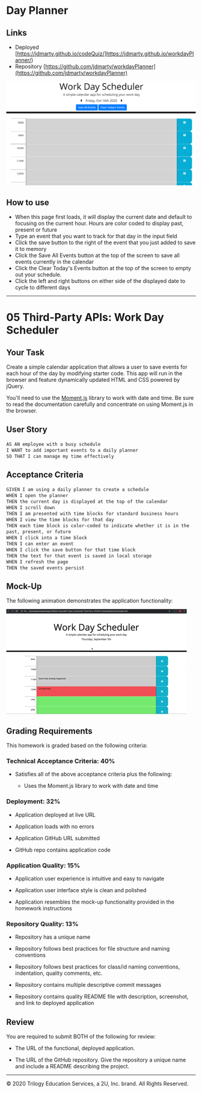 # Day Planner

## Links

 - Deployed [https://jdmarty.github.io/codeQuiz/]https://jdmarty.github.io/workdayPlanner/)
 - Repository [https://github.com/jdmarty/workdayPlanner](https://github.com/jdmarty/workdayPlanner)

![Day Planner](https://github.com/jdmarty/workdayPlanner/blob/main/Assets/deployedScreenshot.PNG)

## How to use
 - When this page first loads, it will display the current date and default to focusing on the current hour. Hours are color coded to display past, present or future
 - Type an event that you want to track for that day in the input field 
 - Click the save button to the right of the event that you just added to save it to memory
 - Click the Save All Events button at the top of the screen to save all events currently in the calendar
 - Click the Clear Today's Events button at the top of the screen to empty out your schedule.
 - Click the left and right buttons on either side of the displayed date to cycle to different days 
-------------------------------------------------------------------

# 05 Third-Party APIs: Work Day Scheduler

## Your Task

Create a simple calendar application that allows a user to save events for each hour of the day by modifying starter code. This app will run in the browser and feature dynamically updated HTML and CSS powered by jQuery.

You'll need to use the [Moment.js](https://momentjs.com/) library to work with date and time. Be sure to read the documentation carefully and concentrate on using Moment.js in the browser.


## User Story

```
AS AN employee with a busy schedule
I WANT to add important events to a daily planner
SO THAT I can manage my time effectively
```


## Acceptance Criteria

```
GIVEN I am using a daily planner to create a schedule
WHEN I open the planner
THEN the current day is displayed at the top of the calendar
WHEN I scroll down
THEN I am presented with time blocks for standard business hours
WHEN I view the time blocks for that day
THEN each time block is color-coded to indicate whether it is in the past, present, or future
WHEN I click into a time block
THEN I can enter an event
WHEN I click the save button for that time block
THEN the text for that event is saved in local storage
WHEN I refresh the page
THEN the saved events persist
```


## Mock-Up

The following animation demonstrates the application functionality:

![day planner demo](./Assets/05-third-party-apis-homework-demo.gif)


## Grading Requirements

This homework is graded based on the following criteria: 

### Technical Acceptance Criteria: 40%

* Satisfies all of the above acceptance criteria plus the following:

  * Uses the Moment.js library to work with date and time

### Deployment: 32%

* Application deployed at live URL

* Application loads with no errors

* Application GitHub URL submitted

* GitHub repo contains application code

### Application Quality: 15%

* Application user experience is intuitive and easy to navigate

* Application user interface style is clean and polished

* Application resembles the mock-up functionality provided in the homework instructions

### Repository Quality: 13%

* Repository has a unique name

* Repository follows best practices for file structure and naming conventions

* Repository follows best practices for class/id naming conventions, indentation, quality comments, etc.

* Repository contains multiple descriptive commit messages

* Repository contains quality README file with description, screenshot, and link to deployed application


## Review

You are required to submit BOTH of the following for review:

* The URL of the functional, deployed application.

* The URL of the GitHub repository. Give the repository a unique name and include a README describing the project.

- - -
© 2020 Trilogy Education Services, a 2U, Inc. brand. All Rights Reserved.
